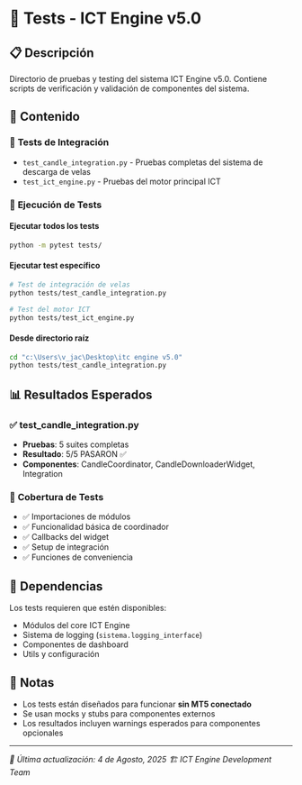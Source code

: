 # 🧪 Tests - ICT Engine v5.0

## 📋 **Descripción**

Directorio de pruebas y testing del sistema ICT Engine v5.0. Contiene scripts de verificación y validación de componentes del sistema.

## 📁 **Contenido**

### 🔬 **Tests de Integración**
- `test_candle_integration.py` - Pruebas completas del sistema de descarga de velas
- `test_ict_engine.py` - Pruebas del motor principal ICT

### 🚀 **Ejecución de Tests**

#### Ejecutar todos los tests
```bash
python -m pytest tests/
```

#### Ejecutar test específico
```bash
# Test de integración de velas
python tests/test_candle_integration.py

# Test del motor ICT
python tests/test_ict_engine.py
```

#### Desde directorio raíz
```bash
cd "c:\Users\v_jac\Desktop\itc engine v5.0"
python tests/test_candle_integration.py
```

## 📊 **Resultados Esperados**

### ✅ **test_candle_integration.py**
- **Pruebas**: 5 suites completas
- **Resultado**: 5/5 PASARON ✅
- **Componentes**: CandleCoordinator, CandleDownloaderWidget, Integration

### 🎯 **Cobertura de Tests**
- ✅ Importaciones de módulos
- ✅ Funcionalidad básica de coordinador
- ✅ Callbacks del widget
- ✅ Setup de integración
- ✅ Funciones de conveniencia

## 🔧 **Dependencias**

Los tests requieren que estén disponibles:
- Módulos del core ICT Engine
- Sistema de logging (`sistema.logging_interface`)
- Componentes de dashboard
- Utils y configuración

## 📝 **Notas**

- Los tests están diseñados para funcionar **sin MT5 conectado**
- Se usan mocks y stubs para componentes externos
- Los resultados incluyen warnings esperados para componentes opcionales

---

*📅 Última actualización: 4 de Agosto, 2025*
*🏗️ ICT Engine Development Team*
